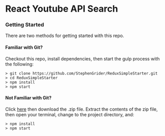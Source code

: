# React Youtube API Search

### Getting Started

There are two methods for getting started with this repo.

#### Familiar with Git?
Checkout this repo, install dependencies, then start the gulp process with the following:

```
> git clone https://github.com/StephenGrider/ReduxSimpleStarter.git
> cd ReduxSimpleStarter
> npm install
> npm start
```

#### Not Familiar with Git?
Click [here](https://github.com/vamisola/react-youtube-api.git) then download the .zip file.  Extract the contents of the zip file, then open your terminal, change to the project directory, and:

```
> npm install
> npm start
```
